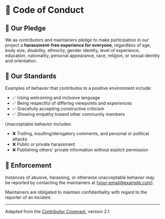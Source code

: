 # 🤝 Code of Conduct

## 📜 Our Pledge

We as contributors and maintainers pledge to make participation in our project a **harassment-free experience for everyone**, regardless of age, body size, disability, ethnicity, gender identity, level of experience, education, nationality, personal appearance, race, religion, or sexual identity and orientation.

## 🤗 Our Standards

Examples of behavior that contributes to a positive environment include:

- ✅ Using welcoming and inclusive language  
- ✅ Being respectful of differing viewpoints and experiences  
- ✅ Gracefully accepting constructive criticism  
- ✅ Showing empathy toward other community members

Unacceptable behavior includes:

- ❌ Trolling, insulting/derogatory comments, and personal or political attacks  
- ❌ Public or private harassment  
- ❌ Publishing others' private information without explicit permission

## 🔧 Enforcement

Instances of abusive, harassing, or otherwise unacceptable behavior may be reported by contacting the maintainers at [your-email@example.com].

Maintainers are obligated to maintain confidentiality with regard to the reporter of an incident.

---

Adapted from the [Contributor Covenant](https://www.contributor-covenant.org), version 2.1.

